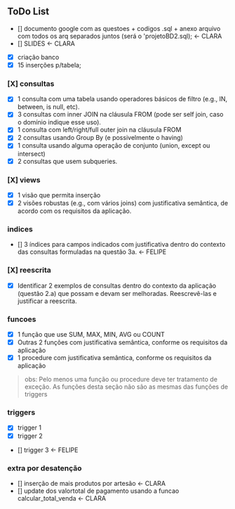 ## ToDo List
- [] documento google com as questoes + codigos .sql  + anexo arquivo com todos os arq separados juntos (será o 'projetoBD2.sql); <- CLARA
- [] SLIDES <- CLARA
- [X] criação banco 
- [X] 15 inserções p/tabela;
### [X] consultas 
- [X] 1 consulta com uma tabela usando operadores básicos de filtro (e.g., IN,  between, is null, etc).  
- [X]  3 consultas com inner JOIN na cláusula FROM (pode ser self join, caso o  domínio indique esse uso).  
- [X] 1 consulta com left/right/full outer join na cláusula FROM 
- [X] 2 consultas usando Group By (e possivelmente o having) 
- [X] 1 consulta usando alguma operação de conjunto (union, except ou  
intersect) 
- [X] 2 consultas que usem subqueries.
### [X] views
- [X] 1 visão que permita inserção  
- [x] 2 visões robustas (e.g., com vários joins) com justificativa semântica, de acordo com os  requisitos da aplicação. 

### indices
- [] 3 índices para campos indicados com justificativa dentro do contexto das consultas  formuladas na questão 3a. <- FELIPE

### [X] reescrita
- [X]  Identificar 2 exemplos de consultas dentro do contexto da aplicação (questão 2.a) que  possam e devam ser melhoradas. Reescrevê-las e justificar a reescrita.  

### funcoes

- [X] 1 função que use SUM, MAX, MIN, AVG ou COUNT
- [X] Outras 2 funções com justificativa semântica, conforme os requisitos da aplicação
- [x] 1 procedure com justificativa semântica, conforme os requisitos da aplicação

> obs: Pelo menos uma função ou procedure deve ter tratamento de exceção. As funções desta seção não são as mesmas das funções de triggers 

### triggers
- [X] trigger 1
- [X] trigger 2
- [] trigger 3 <- FELIPE
### extra por desatenção
- [] inserção de mais produtos por artesão <- CLARA
- [] update dos valortotal de pagamento usando a funcao calcular_total_venda <- CLARA
